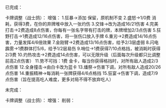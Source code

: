 已完成：

卡牌调整（战士鸽）：
增强：
1.狂暴→添加 保留，原机制不变
2.盛怒→1/0费 消耗，获得3费，在你的弃牌堆中放入一张灼伤
3.交锋→改为造成16/21伤害
4.完美打击→2费造成8点伤害，你每有一张名字带有打击的牌，本牌增加2/3点伤害
5.狂野打击→1费造成12/16点伤害，将一张伤口放入手牌
6.重刃→2费造成14/16点伤害，力量发挥4/6倍效果
7.金刚臂→2费造成13/16点伤害，给予2/3层虚弱
8.闪电霹雳→1费群体打5/6，给予1/2层易伤
9.哨位→1费获得7/10点格挡，被消耗时获得2/3费
10.灼热攻击→2费造成14点伤害，可以无限升级（后面每次升级都只比调整前高2点伤害）
11.势不可挡：1费 金卡，每当你获得格挡时，对所有敌人造成2/3点伤害
12.全身撞击→由白卡改为蓝卡
13.燔祭→伤害下调，对所有敌人造成20/26点伤害
14.重振精神→每消耗一张牌获得4/6点格挡
15.狂宴→伤害下调，造成7/9点伤害（旨在提高吃人难度，更多对局不得不放弃吃人）


未完成：

卡牌调整（战士鸽）：
增强：
削弱：